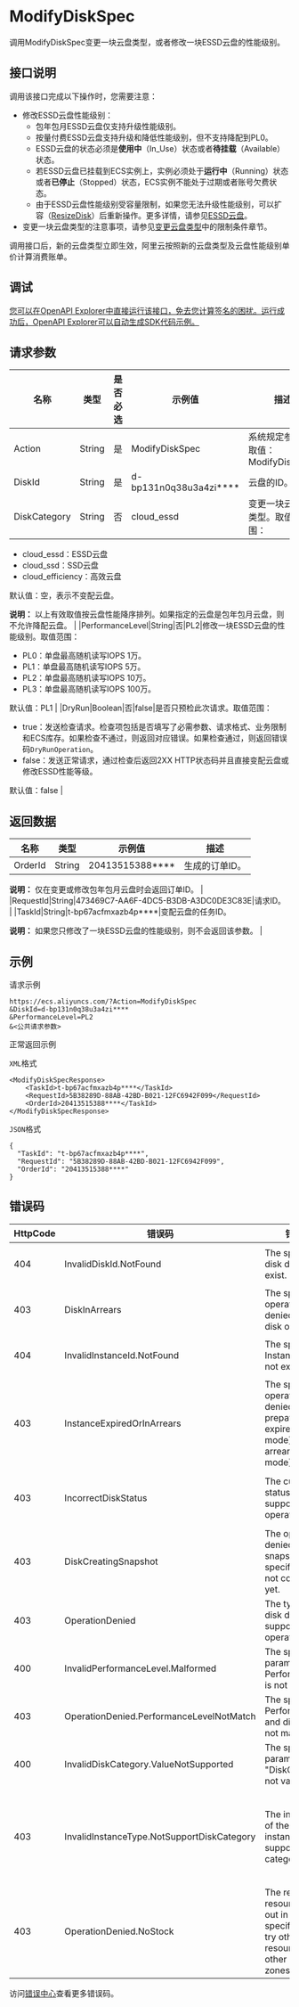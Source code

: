 # ModifyDiskSpec

调用ModifyDiskSpec变更一块云盘类型，或者修改一块ESSD云盘的性能级别。

## 接口说明

调用该接口完成以下操作时，您需要注意：

-   修改ESSD云盘性能级别：
    -   包年包月ESSD云盘仅支持升级性能级别。
    -   按量付费ESSD云盘支持升级和降低性能级别，但不支持降配到PL0。
    -   ESSD云盘的状态必须是**使用中**（In\_Use）状态或者**待挂载**（Available）状态。
    -   若ESSD云盘已挂载到ECS实例上，实例必须处于**运行中**（Running）状态或者**已停止**（Stopped）状态，ECS实例不能处于过期或者账号欠费状态。
    -   由于ESSD云盘性能级别受容量限制，如果您无法升级性能级别，可以扩容（[ResizeDisk](~~25522~~)）后重新操作。更多详情，请参见[ESSD云盘](~~122389~~)。
-   变更一块云盘类型的注意事项，请参见[变更云盘类型](~~161980~~)中的限制条件章节。

调用接口后，新的云盘类型立即生效，阿里云按照新的云盘类型及云盘性能级别单价计算消费账单。

## 调试

[您可以在OpenAPI Explorer中直接运行该接口，免去您计算签名的困扰。运行成功后，OpenAPI Explorer可以自动生成SDK代码示例。](https://api.aliyun.com/#product=Ecs&api=ModifyDiskSpec&type=RPC&version=2014-05-26)

## 请求参数

|名称|类型|是否必选|示例值|描述|
|--|--|----|---|--|
|Action|String|是|ModifyDiskSpec|系统规定参数。取值：ModifyDiskSpec |
|DiskId|String|是|d-bp131n0q38u3a4zi\*\*\*\*|云盘的ID。 |
|DiskCategory|String|否|cloud\_essd|变更一块云盘的类型。取值范围：

 -   cloud\_essd：ESSD云盘
-   cloud\_ssd：SSD云盘
-   cloud\_efficiency：高效云盘

 默认值：空，表示不变配云盘。

 **说明：** 以上有效取值按云盘性能降序排列。如果指定的云盘是包年包月云盘，则不允许降配云盘。 |
|PerformanceLevel|String|否|PL2|修改一块ESSD云盘的性能级别。取值范围：

 -   PL0：单盘最高随机读写IOPS 1万。
-   PL1：单盘最高随机读写IOPS 5万。
-   PL2：单盘最高随机读写IOPS 10万。
-   PL3：单盘最高随机读写IOPS 100万。

 默认值：PL1 |
|DryRun|Boolean|否|false|是否只预检此次请求。取值范围：

 -   true：发送检查请求。检查项包括是否填写了必需参数、请求格式、业务限制和ECS库存。如果检查不通过，则返回对应错误。如果检查通过，则返回错误码`DryRunOperation`。
-   false：发送正常请求，通过检查后返回2XX HTTP状态码并且直接变配云盘或修改ESSD性能等级。

 默认值：false |

## 返回数据

|名称|类型|示例值|描述|
|--|--|---|--|
|OrderId|String|20413515388\*\*\*\*|生成的订单ID。

 **说明：** 仅在变更或修改包年包月云盘时会返回订单ID。 |
|RequestId|String|473469C7-AA6F-4DC5-B3DB-A3DC0DE3C83E|请求ID。 |
|TaskId|String|t-bp67acfmxazb4p\*\*\*\*|变配云盘的任务ID。

 **说明：** 如果您只修改了一块ESSD云盘的性能级别，则不会返回该参数。 |

## 示例

请求示例

```
https://ecs.aliyuncs.com/?Action=ModifyDiskSpec
&DiskId=d-bp131n0q38u3a4zi****
&PerformanceLevel=PL2
&<公共请求参数>
```

正常返回示例

`XML`格式

```
<ModifyDiskSpecResponse>
    <TaskId>t-bp67acfmxazb4p****</TaskId>
    <RequestId>5B38289D-88AB-42BD-B021-12FC6942F099</RequestId>
    <OrderId>20413515388****</TaskId>
</ModifyDiskSpecResponse>
```

`JSON`格式

```
{
  "TaskId": "t-bp67acfmxazb4p****",
  "RequestId": "5B38289D-88AB-42BD-B021-12FC6942F099",
  "OrderId": "20413515388****"
}
```

## 错误码

|HttpCode|错误码|错误信息|描述|
|--------|---|----|--|
|404|InvalidDiskId.NotFound|The specified disk does not exist.|指定的磁盘不存在。请您检查磁盘ID是否正确。|
|403|DiskInArrears|The specified operation is denied as your disk owing fee.|指定的磁盘已欠费。|
|404|InvalidInstanceId.NotFound|The specified InstanceId does not exist.|指定的实例不存在，请您检查实例ID是否正确。|
|403|InstanceExpiredOrInArrears|The specified operation is denied as your prepay instance is expired \(prepay mode\) or in arrears \(afterpay mode\).|包年包月实例已过期，请您续费后再进行操作。|
|403|IncorrectDiskStatus|The current disk status does not support this operation.|当前的磁盘不支持此操作，请您确认磁盘处于正常使用状态，是否欠费。|
|403|DiskCreatingSnapshot|The operation is denied due to a snapshot of the specified disk is not completed yet.|指定的磁盘正在创建快照。|
|403|OperationDenied|The type of the disk does not support the operation.|此磁盘种类不支持指定的操作。|
|400|InvalidPerformanceLevel.Malformed|The specified parameter PerformanceLevel is not valid.|指定的参数PerformanceLevel无效。|
|403|OperationDenied.PerformanceLevelNotMatch|The specified PerformanceLevel and disk size do not match.|指定的性能等级与磁盘大小不匹配。|
|400|InvalidDiskCategory.ValueNotSupported|The specified parameter "DiskCategory" is not valid.|指定的SystemDisk.Category参数有误。|
|403|InvalidInstanceType.NotSupportDiskCategory|The instanceType of the specified instance does not support this disk category.|指定的实例规格（InstanceType）不支持当前实例的云盘类别。请尝试更换其它实例规格。关于实例规格支持的云盘类型，请参见实例规格族文档。|
|403|OperationDenied.NoStock|The requested resource is sold out in the specified zone; try other types of resources or other regions and zones.|库存不足。|

访问[错误中心](https://error-center.alibabacloud.com/status/product/Ecs)查看更多错误码。

